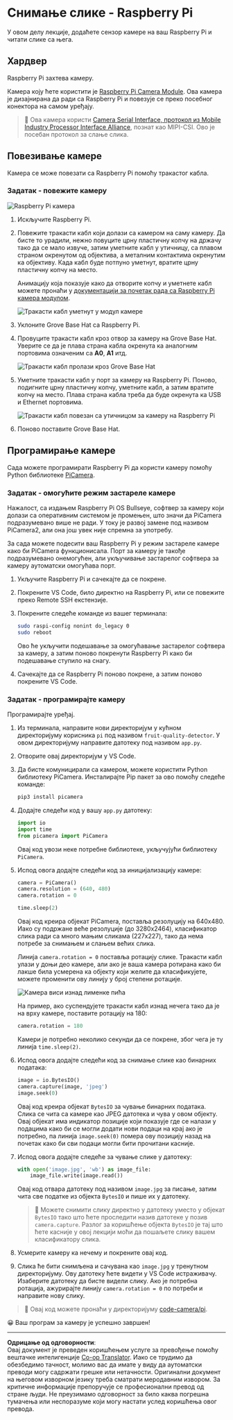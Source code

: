 <!--
CO_OP_TRANSLATOR_METADATA:
{
  "original_hash": "c677667095f6133eee418c7e53615d05",
  "translation_date": "2025-08-28T12:25:46+00:00",
  "source_file": "4-manufacturing/lessons/2-check-fruit-from-device/pi-camera.md",
  "language_code": "sr"
}
-->
# Снимање слике - Raspberry Pi

У овом делу лекције, додаћете сензор камере на ваш Raspberry Pi и читати слике са њега.

## Хардвер

Raspberry Pi захтева камеру.

Камера коју ћете користити је [Raspberry Pi Camera Module](https://www.raspberrypi.org/products/camera-module-v2/). Ова камера је дизајнирана да ради са Raspberry Pi и повезује се преко посебног конектора на самом уређају.

> 💁 Ова камера користи [Camera Serial Interface, протокол из Mobile Industry Processor Interface Alliance](https://wikipedia.org/wiki/Camera_Serial_Interface), познат као MIPI-CSI. Ово је посебан протокол за слање слика.

## Повезивање камере

Камера се може повезати са Raspberry Pi помоћу тракастог кабла.

### Задатак - повежите камеру

![Raspberry Pi камера](../../../../../translated_images/pi-camera-module.4278753c31bd6e757aa2b858be97d72049f71616278cefe4fb5abb485b40a078.sr.png)

1. Искључите Raspberry Pi.

1. Повежите тракасти кабл који долази са камером на саму камеру. Да бисте то урадили, нежно повуците црну пластичну копчу на држачу тако да се мало извуче, затим уметните кабл у утичницу, са плавом страном окренутом од објектива, а металним контактима окренутим ка објективу. Када кабл буде потпуно уметнут, вратите црну пластичну копчу на место.

    Анимацију која показује како да отворите копчу и уметнете кабл можете пронаћи у [документацији за почетак рада са Raspberry Pi камера модулом](https://projects.raspberrypi.org/en/projects/getting-started-with-picamera/2).

    ![Тракасти кабл уметнут у модул камере](../../../../../translated_images/pi-camera-ribbon-cable.0bf82acd251611c21ac616f082849413e2b322a261d0e4f8fec344248083b07e.sr.png)

1. Уклоните Grove Base Hat са Raspberry Pi.

1. Провуците тракасти кабл кроз отвор за камеру на Grove Base Hat. Уверите се да је плава страна кабла окренута ка аналогним портовима означеним са **A0**, **A1** итд.

    ![Тракасти кабл пролази кроз Grove Base Hat](../../../../../translated_images/grove-base-hat-ribbon-cable.501fed202fcf73b11b2b68f6d246189f7d15d3e4423c572ddee79d77b4632b47.sr.png)

1. Уметните тракасти кабл у порт за камеру на Raspberry Pi. Поново, подигните црну пластичну копчу, уметните кабл, а затим вратите копчу на место. Плава страна кабла треба да буде окренута ка USB и Ethernet портовима.

    ![Тракасти кабл повезан са утичницом за камеру на Raspberry Pi](../../../../../translated_images/pi-camera-socket-ribbon-cable.a18309920b11800911082ed7aa6fb28e6d9be3a022e4079ff990016cae3fca10.sr.png)

1. Поново поставите Grove Base Hat.

## Програмирање камере

Сада можете програмирати Raspberry Pi да користи камеру помоћу Python библиотеке [PiCamera](https://pypi.org/project/picamera/).

### Задатак - омогућите режим застареле камере

Нажалост, са издањем Raspberry Pi OS Bullseye, софтвер за камеру који долази са оперативним системом је промењен, што значи да PiCamera подразумевано више не ради. У току је развој замене под називом PiCamera2, али она још увек није спремна за употребу.

За сада можете подесити ваш Raspberry Pi у режим застареле камере како би PiCamera функционисала. Порт за камеру је такође подразумевано онемогућен, али укључивање застарелог софтвера за камеру аутоматски омогућава порт.

1. Укључите Raspberry Pi и сачекајте да се покрене.

1. Покрените VS Code, било директно на Raspberry Pi, или се повежите преко Remote SSH екстензије.

1. Покрените следеће команде из вашег терминала:

    ```sh
    sudo raspi-config nonint do_legacy 0
    sudo reboot
    ```

    Ово ће укључити подешавање за омогућавање застарелог софтвера за камеру, а затим поново покренути Raspberry Pi како би подешавање ступило на снагу.

1. Сачекајте да се Raspberry Pi поново покрене, а затим поново покрените VS Code.

### Задатак - програмирајте камеру

Програмирајте уређај.

1. Из терминала, направите нови директоријум у кућном директоријуму корисника `pi` под називом `fruit-quality-detector`. У овом директоријуму направите датотеку под називом `app.py`.

1. Отворите овај директоријум у VS Code.

1. Да бисте комуницирали са камером, можете користити Python библиотеку PiCamera. Инсталирајте Pip пакет за ово помоћу следеће команде:

    ```sh
    pip3 install picamera
    ```

1. Додајте следећи код у вашу `app.py` датотеку:

    ```python
    import io
    import time
    from picamera import PiCamera
    ```

    Овај код увози неке потребне библиотеке, укључујући библиотеку `PiCamera`.

1. Испод овога додајте следећи код за иницијализацију камере:

    ```python
    camera = PiCamera()
    camera.resolution = (640, 480)
    camera.rotation = 0
    
    time.sleep(2)
    ```

    Овај код креира објекат PiCamera, поставља резолуцију на 640x480. Иако су подржане веће резолуције (до 3280x2464), класификатор слика ради са много мањим сликама (227x227), тако да нема потребе за снимањем и слањем већих слика.

    Линија `camera.rotation = 0` поставља ротацију слике. Тракасти кабл улази у доњи део камере, али ако је ваша камера ротирана како би лакше била усмерена ка објекту који желите да класификујете, можете променити ову линију у број степени ротације.

    ![Камера виси изнад лименке пића](../../../../../translated_images/pi-camera-upside-down.5376961ba31459883362124152ad6b823d5ac5fc14e85f317e22903bd681c2b6.sr.png)

    На пример, ако суспендујете тракасти кабл изнад нечега тако да је на врху камере, поставите ротацију на 180:

    ```python
    camera.rotation = 180
    ```

    Камери је потребно неколико секунди да се покрене, због чега је ту линија `time.sleep(2)`.

1. Испод овога додајте следећи код за снимање слике као бинарних података:

    ```python
    image = io.BytesIO()
    camera.capture(image, 'jpeg')
    image.seek(0)
    ```

    Овај код креира објекат `BytesIO` за чување бинарних података. Слика се чита са камере као JPEG датотека и чува у овом објекту. Овај објекат има индикатор позиције који показује где се налази у подацима како би се могли додати нови подаци на крај ако је потребно, па линија `image.seek(0)` помера ову позицију назад на почетак како би сви подаци могли бити прочитани касније.

1. Испод овога додајте следеће за чување слике у датотеку:

    ```python
    with open('image.jpg', 'wb') as image_file:
        image_file.write(image.read())
    ```

    Овај код отвара датотеку под називом `image.jpg` за писање, затим чита све податке из објекта `BytesIO` и пише их у датотеку.

    > 💁 Можете снимити слику директно у датотеку уместо у објекат `BytesIO` тако што ћете проследити назив датотеке у позив `camera.capture`. Разлог за коришћење објекта `BytesIO` је тај што ћете касније у овој лекцији моћи да пошаљете слику вашем класификатору слика.

1. Усмерите камеру ка нечему и покрените овај код.

1. Слика ће бити снимљена и сачувана као `image.jpg` у тренутном директоријуму. Ову датотеку ћете видети у VS Code истраживачу. Изаберите датотеку да бисте видели слику. Ако је потребна ротација, ажурирајте линију `camera.rotation = 0` по потреби и направите нову слику.

> 💁 Овај код можете пронаћи у директоријуму [code-camera/pi](../../../../../4-manufacturing/lessons/2-check-fruit-from-device/code-camera/pi).

😀 Ваш програм за камеру је успешно завршен!

---

**Одрицање од одговорности**:  
Овај документ је преведен коришћењем услуге за превођење помоћу вештачке интелигенције [Co-op Translator](https://github.com/Azure/co-op-translator). Иако се трудимо да обезбедимо тачност, молимо вас да имате у виду да аутоматски преводи могу садржати грешке или нетачности. Оригинални документ на његовом изворном језику треба сматрати меродавним извором. За критичне информације препоручује се професионални превод од стране људи. Не преузимамо одговорност за било каква погрешна тумачења или неспоразуме који могу настати услед коришћења овог превода.